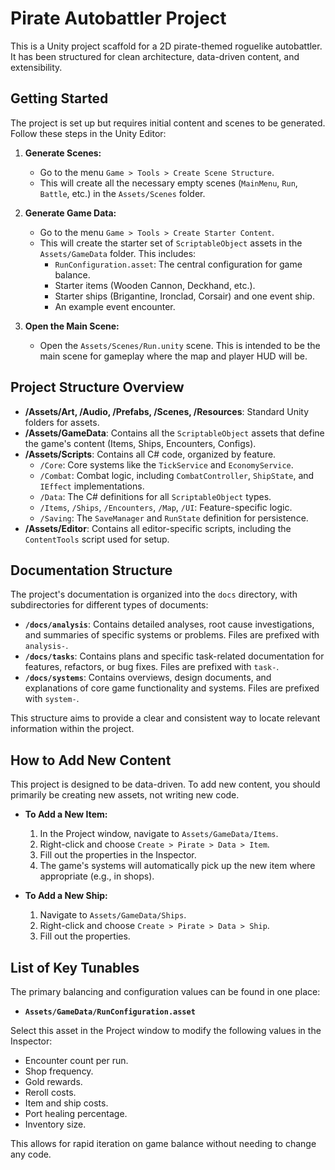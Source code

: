 # Pirate Autobattler Project

This is a Unity project scaffold for a 2D pirate-themed roguelike autobattler. It has been structured for clean architecture, data-driven content, and extensibility.

## Getting Started

The project is set up but requires initial content and scenes to be generated. Follow these steps in the Unity Editor:

1.  **Generate Scenes:**
    *   Go to the menu `Game > Tools > Create Scene Structure`.
    *   This will create all the necessary empty scenes (`MainMenu`, `Run`, `Battle`, etc.) in the `Assets/Scenes` folder.

2.  **Generate Game Data:**
    *   Go to the menu `Game > Tools > Create Starter Content`.
    *   This will create the starter set of `ScriptableObject` assets in the `Assets/GameData` folder. This includes:
        *   `RunConfiguration.asset`: The central configuration for game balance.
        *   Starter items (Wooden Cannon, Deckhand, etc.).
        *   Starter ships (Brigantine, Ironclad, Corsair) and one event ship.
        *   An example event encounter.

3.  **Open the Main Scene:**
    *   Open the `Assets/Scenes/Run.unity` scene. This is intended to be the main scene for gameplay where the map and player HUD will be.

## Project Structure Overview

*   **/Assets/Art, /Audio, /Prefabs, /Scenes, /Resources**: Standard Unity folders for assets.
*   **/Assets/GameData**: Contains all the `ScriptableObject` assets that define the game's content (Items, Ships, Encounters, Configs).
*   **/Assets/Scripts**: Contains all C# code, organized by feature.
    *   `/Core`: Core systems like the `TickService` and `EconomyService`.
    *   `/Combat`: Combat logic, including `CombatController`, `ShipState`, and `IEffect` implementations.
    *   `/Data`: The C# definitions for all `ScriptableObject` types.
    *   `/Items`, `/Ships`, `/Encounters`, `/Map`, `/UI`: Feature-specific logic.
    *   `/Saving`: The `SaveManager` and `RunState` definition for persistence.
*   **/Assets/Editor**: Contains all editor-specific scripts, including the `ContentTools` script used for setup.

## Documentation Structure

The project's documentation is organized into the `docs` directory, with subdirectories for different types of documents:

*   **`/docs/analysis`**: Contains detailed analyses, root cause investigations, and summaries of specific systems or problems. Files are prefixed with `analysis-`.
*   **`/docs/tasks`**: Contains plans and specific task-related documentation for features, refactors, or bug fixes. Files are prefixed with `task-`.
*   **`/docs/systems`**: Contains overviews, design documents, and explanations of core game functionality and systems. Files are prefixed with `system-`.

This structure aims to provide a clear and consistent way to locate relevant information within the project.

## How to Add New Content

This project is designed to be data-driven. To add new content, you should primarily be creating new assets, not writing new code.

*   **To Add a New Item:**
    1.  In the Project window, navigate to `Assets/GameData/Items`.
    2.  Right-click and choose `Create > Pirate > Data > Item`.
    3.  Fill out the properties in the Inspector.
    4.  The game's systems will automatically pick up the new item where appropriate (e.g., in shops).

*   **To Add a New Ship:**
    1.  Navigate to `Assets/GameData/Ships`.
    2.  Right-click and choose `Create > Pirate > Data > Ship`.
    3.  Fill out the properties.

## List of Key Tunables

The primary balancing and configuration values can be found in one place:

*   **`Assets/GameData/RunConfiguration.asset`**

Select this asset in the Project window to modify the following values in the Inspector:
*   Encounter count per run.
*   Shop frequency.
*   Gold rewards.
*   Reroll costs.
*   Item and ship costs.
*   Port healing percentage.
*   Inventory size.

This allows for rapid iteration on game balance without needing to change any code.

